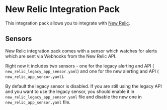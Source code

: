 # New Relic Integration Pack

This integration pack allows you to integrate with
[New Relic](http://newrelic.com/).

## Sensors

New Relic integration pack comes with a sensor which watches for alerts which
are sent via Webhooks from the New Relic API.

Right now it includes two sensors - one for the legacy alerting and API (
``new_relic_legacy_app_sensor.yaml``) and one for the new alerting and API (
``new_relic_app_sensor.yaml``).

By default the legacy sensor is disabled. If you are still using the legacy API
and you want to use the legacy sensor, you should enable it in 
``new_relic_legacy_app_sensor.yaml`` file and disable the new one in
``new_relic_app_sensor.yaml`` file.
